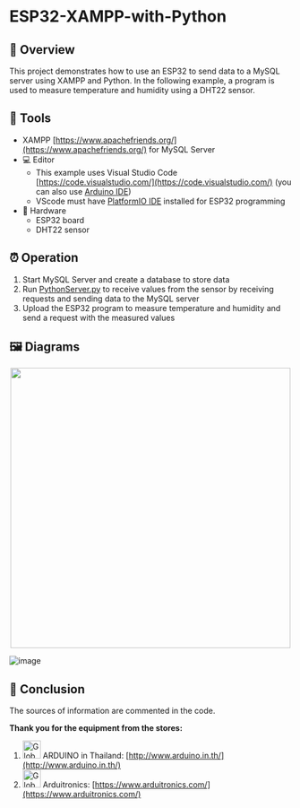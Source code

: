 # ESP32-XAMPP-with-Python
## 🤔 **Overview**

This project demonstrates how to use an ESP32 to send data to a MySQL server using XAMPP and Python. In the following example, a program is used to measure temperature and humidity using a DHT22 sensor.

## 🧰 **Tools**

- XAMPP [https://www.apachefriends.org/](https://www.apachefriends.org/) for MySQL Server
- 💻 Editor
    - This example uses Visual Studio Code [https://code.visualstudio.com/](https://code.visualstudio.com/) (you can also use [Arduino IDE](https://www.arduino.cc/en/software))
    - VScode must have [PlatformIO IDE](https://docs.platformio.org/en/latest/) installed for ESP32 programming
- 🔨 Hardware
    - ESP32 board
    - DHT22 sensor

## ⏰ **Operation**

1. Start MySQL Server and create a database to store data
2. Run [PythonServer.py](../blob/main/PythonServer.py) to receive values from the sensor by receiving requests and sending data to the MySQL server
3. Upload the ESP32 program to measure temperature and humidity and send a request with the measured values

## 🖼️ **Diagrams**

<div align="center">
  <img src="https://github.com/SonOfThitivas/ESP32-XAMPP-with-Python/assets/83740933/02e1f0b7-b060-449d-bc39-57dd6a7194ab" width="500"/>
</div>

![image](https://github.com/SonOfThitivas/ESP32-XAMPP-with-Python/assets/83740933/8aeb10a5-8b4b-4522-bd02-75cc977e4fd8)


## 📖 **Conclusion**

The sources of information are commented in the code.

**Thank you for the equipment from the stores:**

1. <img src="https://th.bing.com/th?id=ODLS.89188d41-8c11-42e9-9942-842f77220682&amp;w=32&amp;h=32&amp;qlt=93&amp;pcl=fffffa&amp;o=6&amp;pid=1.2" height="32" width="32" alt="Global web icon" class="rms_img" data-bm="44"> ARDUINO in Thailand: [http://www.arduino.in.th/](http://www.arduino.in.th/)
2. <img src="https://th.bing.com/th?id=ODLS.414a449b-7b4c-4c7b-a96f-33c7a91e102e&amp;w=32&amp;h=32&amp;qlt=90&amp;pcl=fffffa&amp;o=6&amp;pid=1.2" height="32" width="32" alt="Global web icon" class="rms_img" data-bm="41"> Arduitronics: [https://www.arduitronics.com/](https://www.arduitronics.com/)
